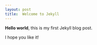```yaml
---
layout: post
title:  Welcome to Jekyll
---
```


**Hello world**, this is my first Jekyll blog post.

I hope you like it!